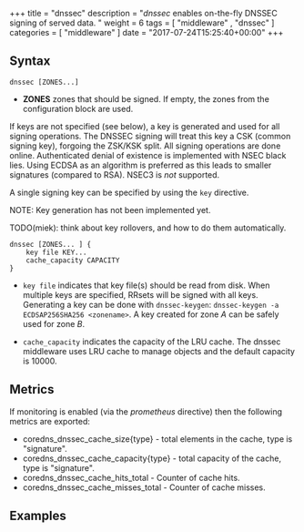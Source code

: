 +++
title = "dnssec"
description = "*dnssec* enables on-the-fly DNSSEC signing of served data. "
weight = 6
tags = [  "middleware" , "dnssec" ]
categories = [ "middleware" ]
date = "2017-07-24T15:25:40+00:00"
+++

## Syntax

~~~
dnssec [ZONES...]
~~~

* **ZONES** zones that should be signed. If empty, the zones from the configuration block
    are used.

If keys are not specified (see below), a key is generated and used for all signing operations. The
DNSSEC signing will treat this key a CSK (common signing key), forgoing the ZSK/KSK split. All
signing operations are done online. Authenticated denial of existence is implemented with NSEC black
lies. Using ECDSA as an algorithm is preferred as this leads to smaller signatures (compared to
RSA). NSEC3 is *not* supported.

A single signing key can be specified by using the `key` directive.

NOTE: Key generation has not been implemented yet.

TODO(miek): think about key rollovers, and how to do them automatically.

~~~
dnssec [ZONES... ] {
    key file KEY...
    cache_capacity CAPACITY
}
~~~

* `key file` indicates that key file(s) should be read from disk. When multiple keys are specified, RRsets
  will be signed with all keys. Generating a key can be done with `dnssec-keygen`: `dnssec-keygen -a
  ECDSAP256SHA256 <zonename>`. A key created for zone *A* can be safely used for zone *B*.

* `cache_capacity` indicates the capacity of the LRU cache. The dnssec middleware uses LRU cache to manage
  objects and the default capacity is 10000.

## Metrics

If monitoring is enabled (via the *prometheus* directive) then the following metrics are exported:

* coredns_dnssec_cache_size{type} - total elements in the cache, type is "signature".
* coredns_dnssec_cache_capacity{type} - total capacity of the cache, type is "signature".
* coredns_dnssec_cache_hits_total - Counter of cache hits.
* coredns_dnssec_cache_misses_total - Counter of cache misses.

## Examples

